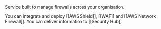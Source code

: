 Service built to manage firewalls across your organisation.

You can integrate and deploy [[AWS Shield]], [[WAF]] and [[AWS Network Firewall]]. You can deliver information to [[Security Hub]].